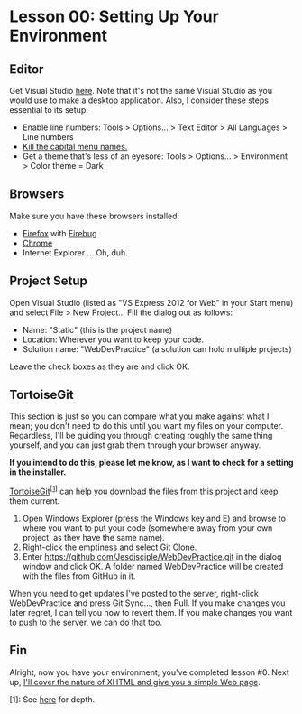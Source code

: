 Lesson 00: Setting Up Your Environment
======================================

Editor
------

Get Visual Studio [here](http://www.microsoft.com/visualstudio/eng/products/visual-studio-express-for-web). Note that it's not the same Visual Studio as you would use to make a desktop application. Also, I consider these steps essential to its setup:

* Enable line numbers: Tools > Options... > Text Editor > All Languages > Line numbers
* [Kill the capital menu names.](http://stackoverflow.com/questions/10859173/how-to-disable-all-caps-menu-titles-in-visual-studio)
* Get a theme that's less of an eyesore: Tools > Options... > Environment > Color theme = Dark

Browsers
--------

Make sure you have these browsers installed:

* [Firefox](http://www.mozilla.org/en-US/firefox/new/) with [Firebug](http://getfirebug.com/)
* [Chrome](https://www.google.com/intl/en/chrome/browser/)
* Internet Explorer ... Oh, duh.

Project Setup
-------------

Open Visual Studio (listed as "VS Express 2012 for Web" in your Start menu) and select File > New Project... Fill the dialog out as follows:

* Name: "Static" (this is the project name)
* Location: Wherever you want to keep your code.
* Solution name: "WebDevPractice" (a solution can hold multiple projects)

Leave the check boxes as they are and click OK.

TortoiseGit
-----------

This section is just so you can compare what you make against what I mean; you don't need to do this until you want my files on your computer. Regardless, I'll be guiding you through creating roughly the same thing yourself, and you can just grab them through your browser anyway.

**If you intend to do this, please let me know, as I want to check for a setting in the installer.**

[TortoiseGit](https://code.google.com/p/tortoisegit/)<sup>[[1](#References)]</sup> can help you download the files from this project and keep them current.

1. Open Windows Explorer (press the Windows key and E) and browse to where you want to put your code (somewhere away from your own project, as they have the same name).
3. Right-click the emptiness and select Git Clone.
4. Enter https://github.com/Jesdisciple/WebDevPractice.git in the dialog window and click OK. A folder named WebDevPractice will be created with the files from GitHub in it.

When you need to get updates I've posted to the server, right-click WebDevPractice and press Git Sync..., then Pull. If you make changes you later regret, I can tell you how to revert them. If you make changes you want to push to the server, we can do that too.

Fin
---

Alright, now you have your environment; you've completed lesson #0. Next up, [I'll cover the nature of XHTML and give you a simple Web page](01.md).

[1]: See [here](git.md) for depth.